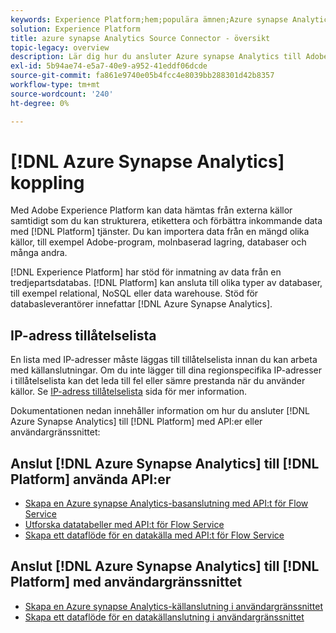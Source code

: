 ```yaml
---
keywords: Experience Platform;hem;populära ämnen;Azure synapse Analytics;azure synapse analytics;Synapse;synapse
solution: Experience Platform
title: azure synapse Analytics Source Connector - översikt
topic-legacy: overview
description: Lär dig hur du ansluter Azure synapse Analytics till Adobe Experience Platform med API:er eller användargränssnittet.
exl-id: 5b94ae74-e5a7-40e9-a952-41eddf06dcde
source-git-commit: fa861e9740e05b4fcc4e8039bb288301d42b8357
workflow-type: tm+mt
source-wordcount: '240'
ht-degree: 0%

---
```


# [!DNL Azure Synapse Analytics] koppling

Med Adobe Experience Platform kan data hämtas från externa källor samtidigt som du kan strukturera, etikettera och förbättra inkommande data med [!DNL Platform] tjänster. Du kan importera data från en mängd olika källor, till exempel Adobe-program, molnbaserad lagring, databaser och många andra.

[!DNL Experience Platform] har stöd för inmatning av data från en tredjepartsdatabas. [!DNL Platform] kan ansluta till olika typer av databaser, till exempel relational, NoSQL eller data warehouse. Stöd för databasleverantörer innefattar [!DNL Azure Synapse Analytics].

## IP-adress tillåtelselista

En lista med IP-adresser måste läggas till tillåtelselista innan du kan arbeta med källanslutningar. Om du inte lägger till dina regionspecifika IP-adresser i tillåtelselista kan det leda till fel eller sämre prestanda när du använder källor. Se [IP-adress tillåtelselista](../../ip-address-allow-list.md) sida för mer information.

Dokumentationen nedan innehåller information om hur du ansluter [!DNL Azure Synapse Analytics] till [!DNL Platform] med API:er eller användargränssnittet:

## Anslut [!DNL Azure Synapse Analytics] till [!DNL Platform] använda API:er

- [Skapa en Azure synapse Analytics-basanslutning med API:t för Flow Service](../../tutorials/api/create/databases/synapse-analytics.md)
- [Utforska datatabeller med API:t för Flow Service](../../tutorials/api/explore/tabular.md)
- [Skapa ett dataflöde för en datakälla med API:t för Flow Service](../../tutorials/api/collect/database-nosql.md)

## Anslut [!DNL Azure Synapse Analytics] till [!DNL Platform] med användargränssnittet

- [Skapa en Azure synapse Analytics-källanslutning i användargränssnittet](../../tutorials/ui/create/databases/synapse-analytics.md)
- [Skapa ett dataflöde för en datakällanslutning i användargränssnittet](../../tutorials/ui/dataflow/databases.md)
